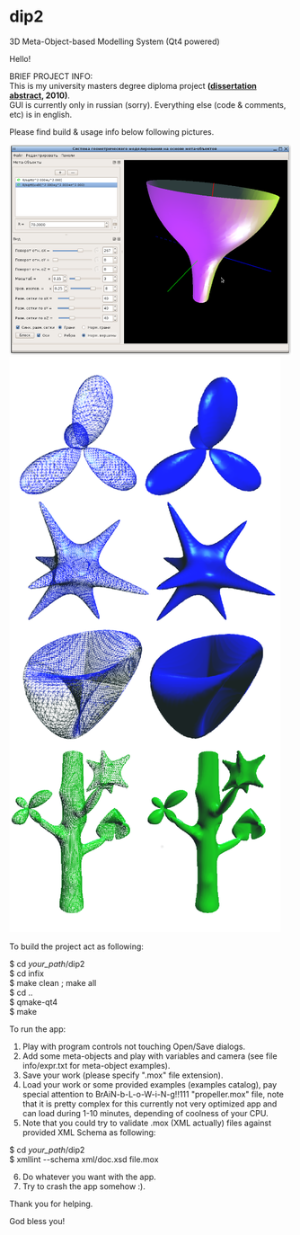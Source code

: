 # dip2
3D Meta-Object-based Modelling System (Qt4 powered)

Hello!

BRIEF PROJECT INFO:<br />
This is my university masters degree diploma project **([dissertation abstract](https://raw.githubusercontent.com/fifajan/dip2/master/abstract.pdf?raw=true), 2010)**.<br />
GUI is currently only in russian (sorry). Everything else (code & comments, etc) is in english.

Please find build & usage info below following pictures.

![Screenshot](https://raw.githubusercontent.com/fifajan/dip2/master/screen.png?raw=true "Screenshot")
![Surfaces examples](https://raw.githubusercontent.com/fifajan/dip2/master/surfaces.png?raw=true "Surfaces examples")

To build the project act as following:

$ cd _your_path_/dip2<br />
$ cd infix<br />
$ make clean ; make all<br />
$ cd ..<br />
$ qmake-qt4<br />
$ make<br />

To run the app:

1. Play with program controls not touching Open/Save dialogs.
2. Add some meta-objects and play with variables and camera (see file info/expr.txt for meta-object examples).
3. Save your work (please specify ".mox" file extension).
4. Load your work or some provided examples (examples catalog), pay special attention to BrAiN-b-L-o-W-i-N-g!!111 "propeller.mox" file,
note that it is pretty complex for this currently not very optimized app and can load during 1-10 minutes, depending of coolness of your CPU.
5. Note that you could try to validate .mox (XML actually) files against provided XML Schema as following:

$ cd _your_path_/dip2<br />
$ xmllint --schema xml/doc.xsd file.mox

6. Do whatever you want with the app.
7. Try to crash the app somehow :).

Thank you for helping.

God bless you!
